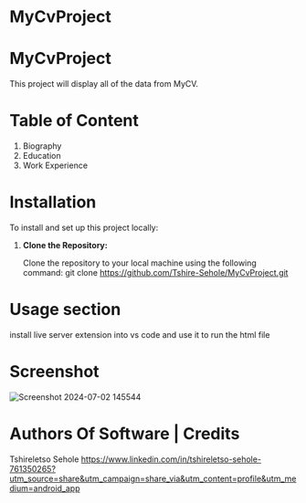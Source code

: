 # MyCvProject

# MyCvProject
This project will display all of the data from MyCV.

# Table of Content 
1. Biography
2. Education
3. Work Experience

# Installation
To install and set up this project locally:

1. **Clone the Repository:**

   Clone the repository to your local machine using the following command:
   git clone https://github.com/Tshire-Sehole/MyCvProject.git

# Usage section 
install live server extension into vs code and use it to run the html file

# Screenshot
![Screenshot 2024-07-02 145544](https://github.com/Tshire-Sehole/MyCvProject/assets/173703305/daddbf7e-9c03-4337-8b22-ec4e089eb99e)

# Authors Of Software | Credits
Tshireletso Sehole https://www.linkedin.com/in/tshireletso-sehole-761350265?utm_source=share&utm_campaign=share_via&utm_content=profile&utm_medium=android_app
